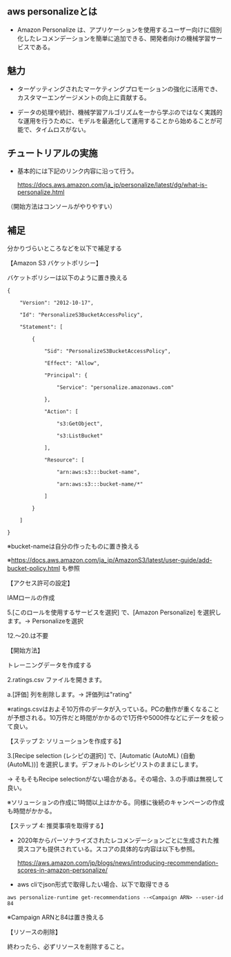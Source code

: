 ## aws personalizeとは

* Amazon Personalize は、アプリケーションを使用するユーザー向けに個別化したレコメンデーションを簡単に追加できる、開発者向けの機械学習サービスである。

## 魅力

* ターゲッティングされたマーケティングプロモーションの強化に活用でき、カスタマーエンゲージメントの向上に貢献する。

* データの処理や統計、機械学習アルゴリズムを一から学ぶのではなく実践的な運用を行うために、モデルを最適化して運用することから始めることが可能で、タイムロスがない。

## チュートリアルの実施

* 基本的には下記のリンク内容に沿って行う。

  https://docs.aws.amazon.com/ja_jp/personalize/latest/dg/what-is-personalize.html

（開始方法はコンソールがやりやすい）

## 補足

分かりづらいところなどを以下で補足する

【Amazon S3 バケットポリシー】

バケットポリシーは以下のように置き換える

```
{

    "Version": "2012-10-17",
    
    "Id": "PersonalizeS3BucketAccessPolicy",
    
    "Statement": [
    
        {
        
            "Sid": "PersonalizeS3BucketAccessPolicy",
            
            "Effect": "Allow",
            
            "Principal": {
            
                "Service": "personalize.amazonaws.com"
                
            },
            
            "Action": [
            
                "s3:GetObject",
                
                "s3:ListBucket"
                
            ],
            
            "Resource": [
            
                "arn:aws:s3:::bucket-name",
                
                "arn:aws:s3:::bucket-name/*"
                
            ]
            
        }
        
    ]
    
}
```


※bucket-nameは自分の作ったものに置き換える

※https://docs.aws.amazon.com/ja_jp/AmazonS3/latest/user-guide/add-bucket-policy.html
も参照

【アクセス許可の設定】

IAMロールの作成

5.[このロールを使用するサービスを選択] で、[Amazon Personalize] を選択します。→ Personalizeを選択

12.〜20.は不要


【開始方法】

トレーニングデータを作成する

2.ratings.csv ファイルを開きます。

a.[評価] 列を削除します。→ 評価列は"rating"

※ratings.csvはおよそ10万件のデータが入っている。PCの動作が重くなることが予想される。10万件だと時間がかかるので1万件や5000件などにデータを絞って良い。



【ステップ 2: ソリューションを作成する】

3.[Recipe selection (レシピの選択)] で、[Automatic (AutoML) (自動 (AutoML))] を選択します。デフォルトのレシピリストのままにします。

→ そもそもRecipe selectionがない場合がある。その場合、3.の手順は無視して良い。

※ソリューションの作成に1時間以上はかかる。同様に後続のキャンペーンの作成も時間がかかる。



【ステップ 4: 推奨事項を取得する】

* 2020年からパーソナライズされたレコメンデーションごとに生成された推奨スコアも提供されている。スコアの具体的な内容は以下も参照。

  https://aws.amazon.com/jp/blogs/news/introducing-recommendation-scores-in-amazon-personalize/


* aws cliでjson形式で取得したい場合、以下で取得できる

```
aws personalize-runtime get-recommendations --<Campaign ARN> --user-id 84
```

※Campaign ARNと84は置き換える



【リソースの削除】

終わったら、必ずリソースを削除すること。

